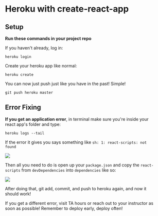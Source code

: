 # Heroku with create-react-app

## Setup

**Run these commands in your project repo**

If you haven't already, log in:

```
heroku login
```

Create your heroku app like normal:

```
heroku create
```

You can now just push just like you have in the past! Simple!

```
git push heroku master
```

## Error Fixing 

**If you get an application error**, in terminal make sure you're inside your react app's folder and type: 

```
heroku logs --tail
```

If the error it gives you says something like `sh: 1: react-scripts: not found` 

![](https://i.imgur.com/hdOfDBO.png) 

Then all you need to do is open up your `package.json` and copy the `react-scripts` from `devDependencies` into `dependencies` like so: 

![](https://i.imgur.com/UbES9rU.png)

After doing that, git add, commit, and push to heroku again, and now it should work! 

If you get a different error, visit TA hours or reach out to your instructor as soon as possible! Remember to deploy early, deploy often!
